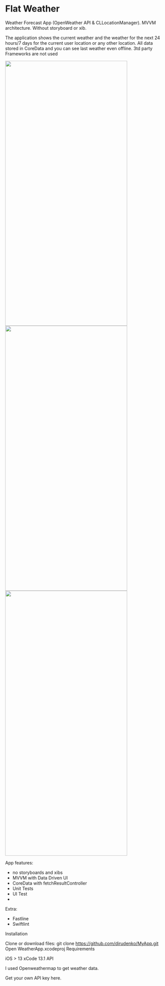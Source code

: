 # Flat Weather
Weather Forecast App (OpenWeather API & CLLocationManager). MVVM architecture. Without storyboard or xib.

The application shows the current weather and the weather for the next 24 hours/7 days for the current user location or any other location. All data stored in CoreData and you can see last weather even offline. 3td party Frameworks are not used

<img src="https://user-images.githubusercontent.com/79332349/153421945-3e03b128-eec5-4d85-bd8c-43cbc804941a.png" width="390" height="844"> <img src="https://user-images.githubusercontent.com/79332349/153420903-bf9c1727-fd90-48d0-a7d7-a09d20da32fa.png" width="390" height="844">    <img src="https://user-images.githubusercontent.com/79332349/153420912-6748f3e2-93e9-4021-9718-ebd7c17f03cc.png" width="390" height="844">

App features:
- no storyboards and xibs
- MVVM with Data Driven UI
- CoreData with fetchResultController
- Unit Tests
- UI Test
- 
Extra:
- Fastline
- Swiftlint


Installation

Clone or download files:
git clone https://github.com/dirudenko/MyApp.git
Open WeatherApp.xcodeproj
Requirements

iOS > 13
xCode 13.1
API

I used Openweathermap to get weather data.

Get your own API key here.


